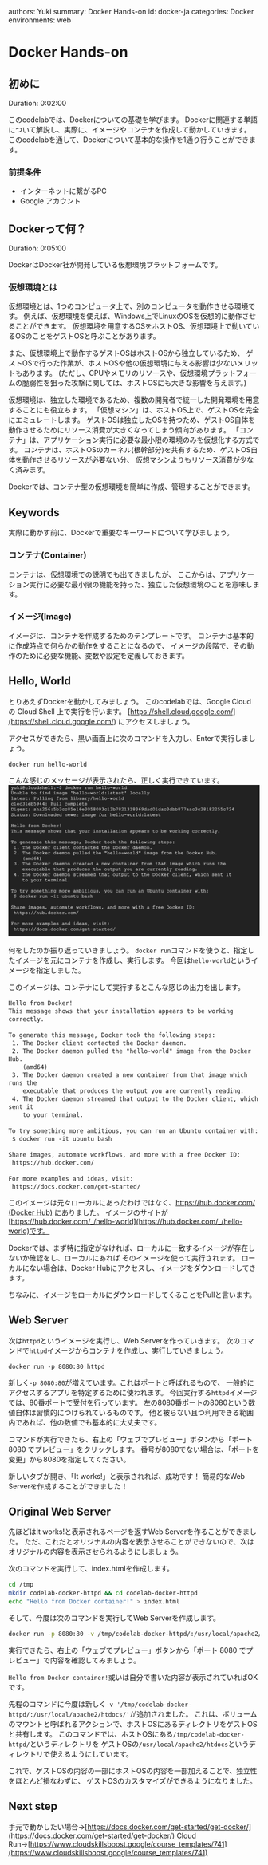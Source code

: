 authors: Yuki
summary: Docker Hands-on
id: docker-ja
categories: Docker
environments: web

# Docker Hands-on

## 初めに
Duration: 0:02:00

このcodelabでは、Dockerについての基礎を学びます。
Dockerに関連する単語について解説し、実際に、イメージやコンテナを作成して動かしていきます。
このcodelabを通して、Dockerについて基本的な操作を1通り行うことができます。

### 前提条件

- インターネットに繋がるPC
- Google アカウント

## Dockerって何？
Duration: 0:05:00

DockerはDocker社が開発している仮想環境プラットフォームです。

### 仮想環境とは
仮想環境とは、1つのコンピュータ上で、別のコンピュータを動作させる環境です。
例えば、仮想環境を使えば、Windows上でLinuxのOSを仮想的に動作させることができます。
仮想環境を用意するOSをホストOS、仮想環境上で動いているOSのことをゲストOSと呼ぶことがあります。

また、仮想環境上で動作するゲストOSはホストOSから独立しているため、
ゲストOSで行った作業が、ホストOSや他の仮想環境に与える影響は少ないメリットもあります。
(ただし、CPUやメモリのリソースや、仮想環境プラットフォームの脆弱性を狙った攻撃に関しては、ホストOSにも大きな影響を与えます。)

仮想環境は、独立した環境であるため、複数の開発者で統一した開発環境を用意することにも役立ちます。
「仮想マシン」は、ホストOS上で、ゲストOSを完全にエミュレートします。
ゲストOSは独立したOSを持つため、ゲストOS自体を動作させるためにリソース消費が大きくなってしまう傾向があります。
「コンテナ」は、アプリケーション実行に必要な最小限の環境のみを仮想化する方式です。
コンテナは、ホストOSのカーネル(根幹部分)を共有するため、ゲストOS自体を動作させるリソースが必要ない分、
仮想マシンよりもリソース消費が少なく済みます。

Dockerでは、コンテナ型の仮想環境を簡単に作成、管理することができます。

## Keywords

実際に動かす前に、Dockerで重要なキーワードについて学びましょう。
### コンテナ(Container)
コンテナは、仮想環境での説明でも出てきましたが、
ここからは、アプリケーション実行に必要な最小限の機能を持った、独立した仮想環境のことを意味します。

### イメージ(Image)
イメージは、コンテナを作成するためのテンプレートです。
コンテナは基本的に作成時点で何らかの動作をすることになるので、
イメージの段階で、その動作のために必要な機能、変数や設定を定義しておきます。

## Hello, World

とりあえずDockerを動かしてみましょう。
このcodelabでは、Google Cloud の Cloud Shell 上で実行を行います。
[https://shell.cloud.google.com/](https://shell.cloud.google.com/) にアクセスしましょう。

アクセスができたら、黒い画面上に次のコマンドを入力し、Enterで実行しましょう。
```
docker run hello-world
```

こんな感じのメッセージが表示されたら、正しく実行できています。
![画像](img/docker-hello-world.png)

何をしたのか振り返っていきましょう。
`docker run`コマンドを使うと、指定したイメージを元にコンテナを作成し、実行します。
今回は`hello-world`というイメージを指定しました。

このイメージは、コンテナにして実行するとこんな感じの出力を出します。
```
Hello from Docker!
This message shows that your installation appears to be working correctly.

To generate this message, Docker took the following steps:
 1. The Docker client contacted the Docker daemon.
 2. The Docker daemon pulled the "hello-world" image from the Docker Hub.
    (amd64)
 3. The Docker daemon created a new container from that image which runs the
    executable that produces the output you are currently reading.
 4. The Docker daemon streamed that output to the Docker client, which sent it
    to your terminal.

To try something more ambitious, you can run an Ubuntu container with:
 $ docker run -it ubuntu bash

Share images, automate workflows, and more with a free Docker ID:
 https://hub.docker.com/

For more examples and ideas, visit:
 https://docs.docker.com/get-started/
```

このイメージは元々ローカルにあったわけではなく、[https://hub.docker.com/ (Docker Hub)](https://hub.docker.com)
にありました。
イメージのサイトが
[https://hub.docker.com/_/hello-world](https://hub.docker.com/_/hello-world)です。

Dockerでは、まず特に指定がなければ、ローカルに一致するイメージが存在しないか確認をし、ローカルにあれば
そのイメージを使って実行されます。
ローカルにない場合は、Docker Hubにアクセスし、イメージをダウンロードしてきます。

ちなみに、イメージをローカルにダウンロードしてくることをPullと言います。

## Web Server
次は`httpd`というイメージを実行し、Web Serverを作っていきます。
次のコマンドで`httpd`イメージからコンテナを作成し、実行していきましょう。
```
docker run -p 8080:80 httpd
```
新しく`-p 8080:80`が増えています。これはポートと呼ばれるもので、
一般的にアクセスするアプリを特定するために使われます。
今回実行する`httpd`イメージでは、80番ポートで受付を行っています。
左の8080番ポートの8080という数値自体は習慣的につけられているものです。
他と被らない且つ利用できる範囲内であれば、他の数値でも基本的に大丈夫です。

コマンドが実行できたら、右上の「ウェブでプレビュー」ボタンから「ポート 8080 でプレビュー」をクリックします。
番号が8080でない場合は、「ポートを変更」から8080を指定してください。

新しいタブが開き、「It works!」と表示されれば、成功です！
簡易的なWeb Serverを作成することができました！

## Original Web Server
先ほどはIt works!と表示されるページを返すWeb Serverを作ることができました。
ただ、これだとオリジナルの内容を表示させることができないので、次はオリジナルの内容を表示させられるようにしましょう。

次のコマンドを実行して、index.htmlを作成します。
```sh
cd /tmp
mkdir codelab-docker-httpd && cd codelab-docker-httpd
echo "Hello from Docker container!" > index.html
```

そして、今度は次のコマンドを実行してWeb Serverを作成します。
```sh
docker run -p 8080:80 -v /tmp/codelab-docker-httpd/:/usr/local/apache2/htdocs/ httpd
```
実行できたら、右上の「ウェブでプレビュー」ボタンから「ポート 8080 でプレビュー」で内容を確認してみましょう。

`Hello from Docker container!`或いは自分で書いた内容が表示されていればOKです。

先程のコマンドに今度は新しく`-v '/tmp/codelab-docker-httpd/:/usr/local/apache2/htdocs/'`が追加されました。
これは、ボリュームのマウントと呼ばれるアクションで、ホストOSにあるディレクトリをゲストOSと共有します。
このコマンドでは、ホストOSにある`/tmp/codelab-docker-httpd/`というディレクトリを
ゲストOSの`/usr/local/apache2/htdocs`というディレクトリで使えるようにしています。

これで、ゲストOSの内容の一部にホストOSの内容を一部加えることで、独立性をほとんど損なわずに、
ゲストOSのカスタマイズができるようになりました。

## Next step
手元で動かしたい場合→[https://docs.docker.com/get-started/get-docker/](https://docs.docker.com/get-started/get-docker/)
Cloud Run→[https://www.cloudskillsboost.google/course_templates/741](https://www.cloudskillsboost.google/course_templates/741)